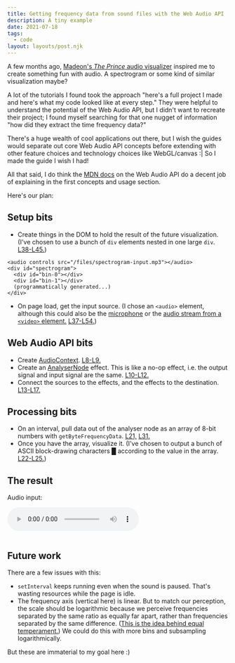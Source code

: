 ```yaml
---
title: Getting frequency data from sound files with the Web Audio API
description: A tiny example
date: 2021-07-18
tags:
  - code
layout: layouts/post.njk
---
```


A few months ago, [Madeon's *The Prince* audio visualizer](https://www.youtube.com/watch?v=AOhFzDN3eMI) inspired me to create something fun with audio. A spectrogram or some kind of similar visualization maybe?

A lot of the tutorials I found took the approach "here's a full project I made and here's what my code looked like at every step." They were helpful to understand the potential of the Web Audio API, but I didn't want to recreate their project; I found myself searching for that one nugget of information "how did they extract the time frequency data?"

There's a huge wealth of cool applications out there, but I wish the guides would separate out core Web Audio API concepts before extending with other feature choices and technology choices like WebGL/canvas :| So I made the guide I wish I had!

All that said, I do think the [MDN docs](https://developer.mozilla.org/en-US/docs/Web/API/Web_Audio_API) on the Web Audio API do a decent job of explaining in the first concepts and usage section.

Here's our plan:

## Setup bits
* Create things in the DOM to hold the result of the future visualization. (I've chosen to use a bunch of `div` elements nested in one large `div`. [L38-L45.](https://github.com/mz496/mz496.github.io/blob/6c5bdd5/js/spectrogram.js#L38-L45))
```
<audio controls src="/files/spectrogram-input.mp3"></audio>
<div id="spectrogram">
  <div id="bin-0"></div>
  <div id="bin-1"></div>
  (programmatically generated...)
</div>
```

* On page load, get the input source. (I chose an `<audio>` element, although this could also be the [microphone](https://calebgannon.com/2021/01/09/spectrogram-with-three-js-and-glsl-shaders/) or the [audio stream from a `<video>` element.](https://developer.mozilla.org/en-US/docs/Web/API/AudioContext/createMediaStreamSource#example) [L37-L54.](https://github.com/mz496/mz496.github.io/blob/6c5bdd5/js/spectrogram.js#L37-L54))

## Web Audio API bits
* Create [AudioContext](https://developer.mozilla.org/en-US/docs/Web/API/AudioContext). [L8-L9.](https://github.com/mz496/mz496.github.io/blob/6c5bdd5/js/spectrogram.js#L8-L9)
* Create an [AnalyserNode](https://developer.mozilla.org/en-US/docs/Web/API/AnalyserNode) effect. This is like a no-op effect, i.e. the output signal and input signal are the same. [L10-L12.](https://github.com/mz496/mz496.github.io/blob/6c5bdd5/js/spectrogram.js#L10-L12)
* Connect the sources to the effects, and the effects to the destination. [L13-L17.](https://github.com/mz496/mz496.github.io/blob/6c5bdd5/js/spectrogram.js#L13-L17)

## Processing bits
* On an interval, pull data out of the analyser node as an array of 8-bit numbers with `getByteFrequencyData`. [L21,](https://github.com/mz496/mz496.github.io/blob/6c5bdd5/js/spectrogram.js#L21) [L31.](https://github.com/mz496/mz496.github.io/blob/6c5bdd5/js/spectrogram.js#L31)
* Once you have the array, visualize it. (I've chosen to output a bunch of ASCII block-drawing characters █ according to the value in the array. [L22-L25.](https://github.com/mz496/mz496.github.io/blob/6c5bdd5/js/spectrogram.js#L22-L25))

## The result
<script src="/js/spectrogram.js"></script>

Audio input:

<audio controls src="/files/spectrogram-input.mp3"></audio>

<div id="spectrogram" style="font-family: monospace; font-size: 2pt; overflow-x: scroll"></div>

## Future work
There are a few issues with this:
* `setInterval` keeps running even when the sound is paused. That's wasting resources while the page is idle.
* The frequency axis (vertical here) is linear. But to match our perception, the scale should be logarithmic because we perceive frequencies separated by the same ratio as equally far apart, rather than frequencies separated by the same difference. ([This is the idea behind equal temperament.](https://en.wikipedia.org/wiki/Equal_temperament)) We could do this with more bins and subsampling logarithmically.

But these are immaterial to my goal here :)